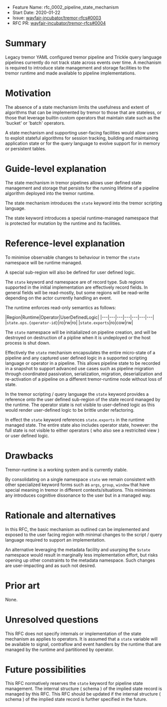 - Feature Name: rfc_0002_pipeline_state_mechanism
- Start Date: 2020-01-22
- Issue: [wayfair-incubator/tremor-rfcs#0003](https://github.com/wayfair-incubator/tremor-rfcs/issues/3)
- RFC PR: [wayfair-incubator/tremor-rfcs#0004](https://github.com/wayfair-incubator/tremor-rfcs/pull/4)

# Summary
[summary]: #summary

Legacy tremor YAML configured tremor pipeline and Trickle query language pipelines
currently do not track state across events over time. A mechanism is required to
introduce state management and storage facilities to the tremor runtime and made
available to pipeline implementations.

# Motivation
[motivation]: #motivation

The absence of a state mechanism limits the usefulness and extent of algorithms that
can be implemented by tremor to those that are stateless, or those that leverage builtin
custom operators that maintain state such as the 'bucket' or 'batch' operators.

A state mechanism and supporting user-facing facilities would allow users to exploit
stateful algorithms for session tracking, building and maintaining application state
or for the query language to evolve support for in memory or persistent tables.

# Guide-level explanation
[guide-level-explanation]: #guide-level-explanation

The state mechanism in tremor pipelines allows user defined state management and
storage that persists for the running lifetime of a pipeline algorithm deployed
into the tremor runtime.

The state mechanism introduces the `state` keyword into the tremor scripting
language.

The state keyword introduces a special runtime-managed namespace that is protected for
mutation by the runtime and its facilities.

# Reference-level explanation
[reference-level-explanation]: #reference-level-explanation

To minimise observable changes to behaviour in tremor the `state` namespace
will be runtime managed.

A special sub-region will also be defined for user defined logic.

The `state` keyword and namespace are of record type. Sub regions supported in
the initial implementation are effectively record fields. In general fields
will be read-mostly, but some regions will be read-write depending on the
actor currently handling an event.

The runtime enforces read-only semantics as follows:

|Region|Runtime|Operator|UserDefinedLogic|
|---|---|---|---|---|---|---|
|`state.ops.{operator-id}`|ro|rw|ro|
|`state.exports`|ro|cow|rw|

The `state` namespace will be initialialized on pipeline creation,
and will be destroyed on destruction of a pipline when it is undeployed or
the host process is shut down.

Effectively the `state` mechanism encapsulates the entire micro-state of
a pipeline and any captured user defined logic in a supported scripting
language or operator in a pipeline. This allows pipeline state to be recorded
in a snapshot to support advanced use cases such as pipeline migration through
coordinated passivation, serialization, migration, deserialization and re-activation
of a pipeline on a different tremor-runtime node without loss of state.

In the tremor scripting / query language the `state` keyword provides a reference
onto the user defined sub-region of the state record managed by the runtime. The
operator state is not visible to user-defined logic as this would render user-defined
logic to be brittle under refactoring.

In effect the `state` keyword references `state.exports` in the runtime managed
state. The entire state also includes operator state, however: the full state is
not visible to either operators ( who also see a restricited view ) or user defined
logic.

# Drawbacks
[drawbacks]: #drawbacks

Tremor-runtime is a working system and is currently stable.

By consolidating on a single namespace `state` we remain consistent with
other specialized keyword forms such as `args`, `group`, `window` that have
special meaning in tremor in different contexts/situations. This minimises
any introduces cognitive dissonance to the user but in a managed way.

# Rationale and alternatives
[rationale-and-alternatives]: #rationale-and-alternatives

In this RFC, the basic mechanism as outlined can be implemented and exposed
to the user facing region with minimal changes to the script / query language
required to support an implementation.

An alternative leveraging the metadata facility and usurping the `$state`
namespace would result in marginally less implementation effort, but risks
opening up other constraints to the metadata namespace. Such changes are
user-impacting and as such not desired.

# Prior art
[prior-art]: #prior-art

None.

# Unresolved questions
[unresolved-questions]: #unresolved-questions

This RFC does not specify internals or implementation of the state mechanism
as applies to operators. It is assumed that a `state` variable will be available
to signal, contraflow and event handlers by the runtime that are managed by the
runtime and partitioned by operator.

# Future possibilities
[future-possibilities]: #future-possibilities

This RFC normatively reserves the `state` keyword for pipeline state
management. The internal structure ( schema ) of the implied state record
is managed by this RFC. This RFC should be updated if the internal structure
( schema ) of the implied state record is further specified in the future.
